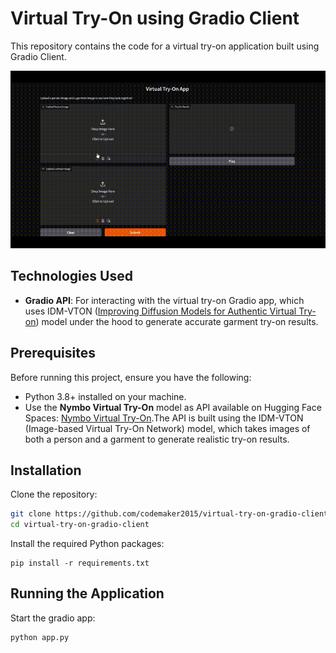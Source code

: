 # Virtual Try-On using Gradio Client

This repository contains the code for a virtual try-on application built using Gradio Client.

![demo](demo/demo.gif)

## Technologies Used
- **Gradio API**: For interacting with the virtual try-on Gradio app, which uses IDM-VTON ([Improving Diffusion Models for Authentic Virtual Try-on](https://huggingface.co/yisol/IDM-VTON)) model under the hood to generate accurate garment try-on results.

## Prerequisites
Before running this project, ensure you have the following:
- Python 3.8+ installed on your machine.
- Use the **Nymbo Virtual Try-On** model as API available on Hugging Face Spaces: [Nymbo Virtual Try-On](https://huggingface.co/spaces/Nymbo/Virtual-Try-On).The API is built using the IDM-VTON (Image-based Virtual Try-On Network) model, which takes images of both a person and a garment to generate realistic try-on results.

## Installation
Clone the repository:
```bash
git clone https://github.com/codemaker2015/virtual-try-on-gradio-client.git
cd virtual-try-on-gradio-client
```
Install the required Python packages:
```
pip install -r requirements.txt
```

## Running the Application
Start the gradio app:
```
python app.py
```
   






